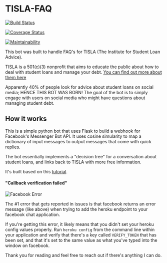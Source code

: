 # TISLA-FAQ

[![Build Status](https://travis-ci.org/davidawad/TISLA_FAQ.svg?branch=master)](https://travis-ci.org/davidawad/TISLA_FAQ)


[![Coverage Status](https://coveralls.io/repos/DavidAwad/TISLA_FAQ/badge.svg?branch=master&service=github)](https://coveralls.io/github/DavidAwad/TISLA_FAQ?branch=master)

[![Maintainability](https://api.codeclimate.com/v1/badges/74a0339033d7f15a68e7/maintainability)](https://codeclimate.com/github/davidawad/TISLA_FAQ/maintainability)


This bot was built to handle FAQ's for TISLA (The Institute for Student Loan Advice).

TISLA is a 501(c)(3) nonprofit that aims to educate the public about how to deal with student loans and manage your debt. [You can find out more about them here](https://freestudentloanadvice.org)

Apparently 40% of people look for advice about student loans on social media; HENCE THIS BOT WAS BORN!
The goal of the bot is to simply engage with users on social media who might have questions about managing student debt.


## How it works
This is a simple python bot that uses Flask to build a webhook for Facebook's Messenger Bot API.
It uses cosine simularity to map a dictionary of input messages to output messages that come with quick replies.


The bot essentially implements a "decision tree" for a conversation about student loans, and links back to TISLA with more free information.

It's built based on this [tutorial](https://blog.hartleybrody.com/fb-messenger-bot/).


#### "Callback verification failed"

![Facebook Error](https://cloud.githubusercontent.com/assets/18402893/21538944/f96fcd1e-cdc7-11e6-83ee-a866190d9080.png)

The #1 error that gets reported in issues is that facebook returns an error message (like above) when trying to add the heroku endpoint to your facebook chat application.

If you're getting this error, it likely means that you didn't set your heroku config values properly. Run `heroku config` from the command line within your application and verify that there's a key called `VERIFY_TOKEN` that has been set, and that it's set to the same value as what you've typed into the window on facebook.



Thank you for reading and feel free to reach out if there's anything I can do.
